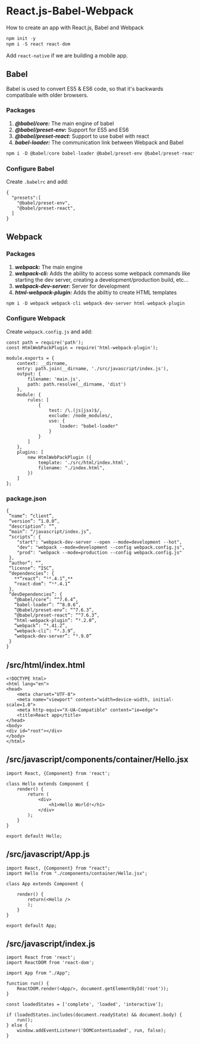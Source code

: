# React.js-Babel-Webpack
How to create an app with React.js, Babel and Webpack

```C
npm init -y
npm i -S react react-dom
```

Add ```react-native``` if we are building a mobile app.

## Babel
Babel is used to convert ES5 & ES6 code, so that it's backwards compatibale with older browsers.

### Packages
1. ***@babel/core:*** The main engine of babel
2. ***@babel/preset-env:*** Support for ES5 and ES6
3. ***@babel/preset-react:*** Support to use babel with react
4. ***babel-loader:*** The communication link between Webpack and Babel
```C
npm i -D @babel/core babel-loader @babel/preset-env @babel/preset-react
```

### Configure Babel
Create ```.babelrc``` and add:
```
{
  "presets":[
    "@babel/preset-env", 
    "@babel/preset-react",
  ]
}
```


## Webpack

### Packages
1. ***webpack:*** The main engine
2. ***webpack-cli:*** Adds the ability to access some webpack commands like starting the dev server, creating a development/production build, etc...
3. ***webpack-dev-server:*** Server for development
4. ***html-webpack-plugin:*** Adds the abiltiy to create HTML templates
```C
npm i -D webpack webpack-cli webpack-dev-server html-webpack-plugin
```

### Configure Webpack
Create ```webpack.config.js``` and add:
```
const path = require('path');
const HtmlWebPackPlugin = require('html-webpack-plugin');

module.exports = {
    context: __dirname,
    entry: path.join(__dirname, './src/javascript/index.js'),
    output: {
        filename: 'main.js',
        path: path.resolve(__dirname, 'dist')
    },
    module: {
        rules: [
            {
                test: /\.(js|jsx)$/,
                exclude: /node_modules/,
                use: {
                    loader: "babel-loader"
                }
            }
        ]
    },
    plugins: [
        new HtmlWebPackPlugin ({
            template: './src/html/index.html',
            filename: "./index.html",
        })
    ]
};
```


### package.json
```
{
 “name”: “client”,
 “version”: “1.0.0”,
 “description”: “”,
 “main”: “/javascript/index.js”,
 “scripts”: {
    "start": "webpack-dev-server --open --mode=development --hot",
    "dev": "webpack --mode=development --config webpack.config.js",
    "prod": "webpack --mode=production --config webpack.config.js"
 },
 “author”: “”,
 “license”: “ISC”,
 “dependencies”: {
   **“react”: “¹⁶.4.1”,**
   “react-dom”: “¹⁶.4.1”
 },
 “devDependencies”: {
   “@babel/core”: “^7.6.4”,
   “babel-loader”: “^8.0.6”,
   “@babel/preset-env”: “^7.6.3”,
   “@babel/preset-react”: “^7.6.3”,
   “html-webpack-plugin”: “³.2.0”,
   “webpack”: “⁴.41.2”,
   “webpack-cli”: “³.3.9”,
   “webpack-dev-server”: “³.9.0”
 }
}
```


## /src/html/index.html
```
<!DOCTYPE html>
<html lang="en">
<head>
    <meta charset="UTF-8">
    <meta name="viewport" content="width=device-width, initial-scale=1.0">
    <meta http-equiv="X-UA-Compatible" content="ie=edge">
    <title>React app</title>
</head>
<body>
<div id="root"></div>
</body>
</html>
```

## /src/javascript/components/container/Hello.jsx
```
import React, {Component} from 'react';

class Hello extends Component {
    render() {
        return (
            <div>
                <h1>Hello World!</h1>
            </div>
        );
    }
}

export default Hello;
```

## /src/javascript/App.js
```
import React, {Component} from "react";
import Hello from "./components/container/Hello.jsx";

class App extends Component {

    render() {
        return(<Hello />
        );
    }
}

export default App;
```

## /src/javascript/index.js
```
import React from 'react';
import ReactDOM from 'react-dom';

import App from "./App";

function run() {
    ReactDOM.render(<App/>, document.getElementById('root'));
}

const loadedStates = ['complete', 'loaded', 'interactive'];

if (loadedStates.includes(document.readyState) && document.body) {
    run();
} else {
    window.addEventListener('DOMContentLoaded', run, false);
}
```
